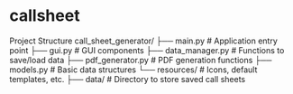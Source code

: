 # callsheet
Project Structure
call_sheet_generator/
├── main.py               # Application entry point
├── gui.py                # GUI components
├── data_manager.py       # Functions to save/load data
├── pdf_generator.py      # PDF generation functions
├── models.py             # Basic data structures
└── resources/            # Icons, default templates, etc.
├── data/                 # Directory to store saved call sheets
